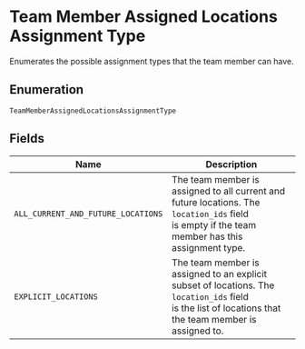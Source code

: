<!-- Optimized: 2025-10-06 -->
<!-- RPM: 1.7.2.1.1.7.2.1_team-member-assigned-locations-assignment-type_20251006 -->
<!-- Session: E2E RPM DNA Application -->
<!-- AOM: RND (Reggie & Dro) -->
<!-- COI: CULTURE -->
<!-- RPM: HIGH -->
<!-- ACTION: BUILD -->

# Team Member Assigned Locations Assignment Type

Enumerates the possible assignment types that the team member can have.

## Enumeration

`TeamMemberAssignedLocationsAssignmentType`

## Fields

| Name | Description |
|  --- | --- |
| `ALL_CURRENT_AND_FUTURE_LOCATIONS` | The team member is assigned to all current and future locations. The `location_ids` field<br>is empty if the team member has this assignment type. |
| `EXPLICIT_LOCATIONS` | The team member is assigned to an explicit subset of locations. The `location_ids` field<br>is the list of locations that the team member is assigned to. |
